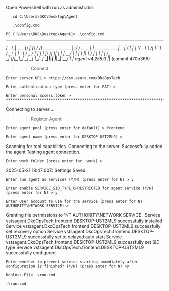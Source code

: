 

Open Powershell with run as administrator:
```
   cd C:\Users\DKC\Desktop\Agent
```
```
   .\config.cmd
```
```   
PS C:\Users\DKC\Desktop\Agent1> .\config.cmd
```
  ___                      ______ _            _ _
 / _ \                     | ___ (_)          | (_)
/ /_\ \_____   _ _ __ ___  | |_/ /_ _ __   ___| |_ _ __   ___  ___
|  _  |_  / | | | '__/ _ \ |  __/| | '_ \ / _ \ | | '_ \ / _ \/ __|
| | | |/ /| |_| | | |  __/ | |   | | |_) |  __/ | | | | |  __/\__ \
\_| |_/___|\__,_|_|  \___| \_|   |_| .__/ \___|_|_|_| |_|\___||___/
                                   | |
        agent v4.255.0             |_|          (commit 470b366)


>> Connect:
```
Enter server URL > https://dev.azure.com/DkcOpsTech
```
```
Enter authentication type (press enter for PAT) >
```
```
Enter personal access token > ************************************************************************************
```
Connecting to server ...

>> Register Agent:
```
Enter agent pool (press enter for default) > frontend
```
```
Enter agent name (press enter for DESKTOP-UST2ML9) >
```
Scanning for tool capabilities.
Connecting to the server.
Successfully added the agent
Testing agent connection.
```
Enter work folder (press enter for _work) >
```
2025-05-21 18:47:00Z: Settings Saved.
```
Enter run agent as service? (Y/N) (press enter for N) > y
```
```
Enter enable SERVICE_SID_TYPE_UNRESTRICTED for agent service (Y/N) (press enter for N) > y
```
```
Enter User account to use for the service (press enter for NT AUTHORITY\NETWORK SERVICE) >
```
Granting file permissions to 'NT AUTHORITY\NETWORK SERVICE'.
Service vstsagent.DkcOpsTech.frontend.DESKTOP-UST2ML9 successfully installed
Service vstsagent.DkcOpsTech.frontend.DESKTOP-UST2ML9 successfully set recovery option
Service vstsagent.DkcOpsTech.frontend.DESKTOP-UST2ML9 successfully set to delayed auto start
Service vstsagent.DkcOpsTech.frontend.DESKTOP-UST2ML9 successfully set SID type
Service vstsagent.DkcOpsTech.frontend.DESKTOP-UST2ML9 successfully configured
```
Enter whether to prevent service starting immediately after configuration is finished? (Y/N) (press enter for N) >y
```
```
Unblock-File .\run.cmd
```
```
.\run.cmd
```





















